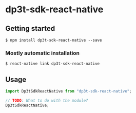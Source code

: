 # dp3t-sdk-react-native

## Getting started

`$ npm install dp3t-sdk-react-native --save`

### Mostly automatic installation

`$ react-native link dp3t-sdk-react-native`

## Usage

```javascript
import Dp3tSdkReactNative from "dp3t-sdk-react-native";

// TODO: What to do with the module?
Dp3tSdkReactNative;
```
